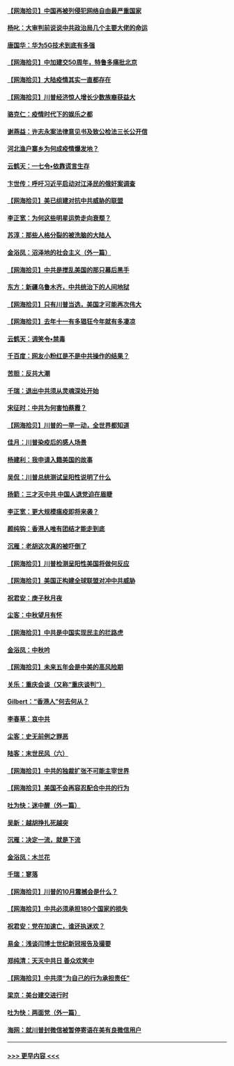#### [【网海拾贝】中国再被列侵犯网络自由最严重国家](../pages/nsc993/n12479643.md?t=10170502) 
#### [杨叱：大审判前说说中共政治局几个主要大佬的命运](../pages/nsc993/n12477527.md?t=10170502) 
#### [唐国华：华为5G技术到底有多强](../pages/nsc993/n12477483.md?t=10170502) 
#### [【网海拾贝】中加建交50周年，特鲁多痛批北京](../pages/nsc993/n12476892.md?t=10170502) 
#### [【网海拾贝】大陆疫情其实一直都存在](../pages/nsc993/n12473948.md?t=10170502) 
#### [【网海拾贝】川普经济惊人增长少数族裔获益大](../pages/nsc993/n12471565.md?t=10170502) 
#### [骆克仁：疫情时代下的娱乐之都](../pages/nsc993/n12471312.md?t=10170502) 
#### [谢燕益：许志永案法律意见书及致公检法三长公开信](../pages/nsc993/n12470870.md?t=10170502) 
#### [河北渔户寨乡为何成疫情爆发地？](../pages/nsc993/n12464936.md?t=10170502) 
#### [云鹤天：一七令▪依靠谎言生存](../pages/nsc993/n12470034.md?t=10170502) 
#### [卞世传：呼吁习近平启动对江泽民的俄奸案调查](../pages/nsc993/n12469722.md?t=10170502) 
#### [【网海拾贝】美已组建对抗中共威胁的联盟](../pages/nsc993/n12469018.md?t=10170502) 
#### [李正宽：为何这些明星运势走向衰颓？](../pages/nsc993/n12468730.md?t=10170502) 
#### [苏淳：那些人格分裂的被洗脑的大陆人](../pages/nsc993/n12467858.md?t=10170502) 
#### [金浴凤：沼泽地的社会主义（外一篇）](../pages/nsc993/n12467792.md?t=10170502) 
#### [【网海拾贝】中共是搅乱美国的那只幕后黑手](../pages/nsc993/n12467700.md?t=10170502) 
#### [东方：新疆乌鲁木齐，中共统治下的人间地狱](../pages/nsc993/n12466075.md?t=10170502) 
#### [【网海拾贝】只有川普当选，美国才可能再次伟大](../pages/nsc993/n12466013.md?t=10170502) 
#### [【网海拾贝】去年十一有多猖狂今年就有多凄凉](../pages/nsc993/n12463649.md?t=10170502) 
#### [云鹤天：调笑令▪禁毒](../pages/nsc993/n12462975.md?t=10170502) 
#### [千百度：网友小粉红是不是中共操作的结果？](../pages/nsc993/n12461025.md?t=10170502) 
#### [苦胆：反共大潮](../pages/nsc993/n12459469.md?t=10170502) 
#### [千瑞：退出中共须从灵魂深处开始](../pages/nsc993/n12459437.md?t=10170502) 
#### [宋征时：中共为何害怕蔡霞？](../pages/nsc993/n12459097.md?t=10170502) 
#### [【网海拾贝】川普的一举一动，全世界都知道](../pages/nsc993/n12458825.md?t=10170502) 
#### [佳月：川普染疫后的感人场景](../pages/nsc993/n12456994.md?t=10170502) 
#### [杨建利：我申请入籍美国的故事](../pages/nsc993/n12455635.md?t=10170502) 
#### [吴侃：川普总统测试呈阳性说明了什么](../pages/nsc993/n12451869.md?t=10170502) 
#### [扬箭：三才灭中共 中国人退党迫在眉睫](../pages/nsc993/n12451842.md?t=10170502) 
#### [李正宽：更大规模瘟疫即将来袭？](../pages/nsc993/n12451455.md?t=10170502) 
#### [颜纯钩：香港人唯有团结才能走到底](../pages/nsc993/n12450870.md?t=10170502) 
#### [沉雁：老胡这次真的被吓倒了](../pages/nsc993/n12449796.md?t=10170502) 
#### [【网海拾贝】川普检测呈阳性美国将做何反应](../pages/nsc993/n12449042.md?t=10170502) 
#### [【网海拾贝】美国正构建全球联盟对冲中共威胁](../pages/nsc993/n12446580.md?t=10170502) 
#### [祝君安：庚子秋月夜](../pages/nsc993/n12445870.md?t=10170502) 
#### [尘客：中秋望月有怀](../pages/nsc993/n12444632.md?t=10170502) 
#### [【网海拾贝】中共是中国实现民主的拦路虎](../pages/nsc993/n12443573.md?t=10170502) 
#### [金浴凤：中秋吟](../pages/nsc993/n12441773.md?t=10170502) 
#### [【网海拾贝】未来五年会是中美的高风险期](../pages/nsc993/n12440760.md?t=10170502) 
#### [关乐：重庆会谈（又称“重庆谈判”）](../pages/nsc993/n12437525.md?t=10170502) 
#### [Gilbert：“香港人”何去何从？](../pages/nsc993/n12435894.md?t=10170502) 
#### [李春草：哀中共](../pages/nsc993/n12435874.md?t=10170502) 
#### [尘客：史无前例之罪恶](../pages/nsc993/n12435762.md?t=10170502) 
#### [陆客：末世民风（六）](../pages/nsc993/n12435354.md?t=10170502) 
#### [【网海拾贝】中共的独裁扩张不可能主宰世界](../pages/nsc993/n12435151.md?t=10170502) 
#### [【网海拾贝】美国不会再容忍配合中共的行为](../pages/nsc993/n12433808.md?t=10170502) 
#### [吐为快：迷中醒（外一篇）](../pages/nsc993/n12433585.md?t=10170502) 
#### [吴新：越胡挣扎死越突](../pages/nsc993/n12433562.md?t=10170502) 
#### [沉雁：决定一流，就是下流](../pages/nsc993/n12432128.md?t=10170502) 
#### [金浴凤：木兰花](../pages/nsc993/n12432124.md?t=10170502) 
#### [千瑞：寥落](../pages/nsc993/n12432071.md?t=10170502) 
#### [【网海拾贝】川普的10月震撼会是什么？](../pages/nsc993/n12431624.md?t=10170502) 
#### [【网海拾贝】中共必须承担180个国家的损失](../pages/nsc993/n12428893.md?t=10170502) 
#### [祝君安：党在加速亡，谁还执迷欢？](../pages/nsc993/n12428652.md?t=10170502) 
#### [易金：浅谈闫博士世纪新冠报告及撮要](../pages/nsc993/n12426822.md?t=10170502) 
#### [郑纯清：天灭中共日 善众欢笑中](../pages/nsc993/n12426784.md?t=10170502) 
#### [【网海拾贝】中共须“为自己的行为承担责任”](../pages/nsc993/n12426067.md?t=10170502) 
#### [梁京：美台建交进行时](../pages/nsc993/n12424066.md?t=10170502) 
#### [吐为快：两面党（外一篇）](../pages/nsc993/n12424043.md?t=10170502) 
#### [海网：就川普封微信被暂停寄语在美有良微信用户](../pages/nsc993/n12424021.md?t=10170502) 

----
#### [ >>> 更早内容 <<< ](../indexes/nsc993-earlier.md)
